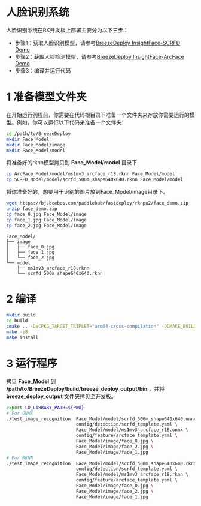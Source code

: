 # 人脸识别系统

人脸识别系统在RK开发板上部署主要分为以下三步：

* 步骤1：获取人脸识别模型，请参考[BreezeDeploy InsightFace-SCRFD Demo](../detection_test/scrfd.md)
* 步骤2：获取人脸检测模型，请参考[BreezeDeploy InsightFace-ArcFace Demo](../feature_test/arcface.md)
* 步骤3：编译并运行代码

# 1 准备模型文件夹

在开始运行例程前，你需要在代码根目录下准备一个文件夹来存放你需要运行的模型。例如，你可以运行以下代码来准备一个文件夹:

```bash
cd /path/to/BreezeDeploy
mkdir Face_Model
mkdir Face_Model/image
mkdir Face_Model/model
```

将准备好的rknn模型拷贝到 **Face_Model/model** 目录下

```bash
cp ArcFace_Model/model/ms1mv3_arcface_r18.rknn Face_Model/model
cp SCRFD_Model/model/scrfd_500m_shape640x640.rknn Face_Model/model
```

将你准备好的，想要用于识别的图片放到Face_Model/image目录下。

```bash
wget https://bj.bcebos.com/paddlehub/fastdeploy/rknpu2/face_demo.zip
unzip face_demo.zip
cp face_0.jpg Face_Model/image
cp face_1.jpg Face_Model/image
cp face_2.jpg Face_Model/image
```

```text
Face_Model/
├── image
│   ├── face_0.jpg
│   ├── face_1.jpg
│   └── face_2.jpg
└── model
    ├── ms1mv3_arcface_r18.rknn
    └── scrfd_500m_shape640x640.rknn

```


# 2 编译

```bash
mkdir build
cd build
cmake .. -DVCPKG_TARGET_TRIPLET="arm64-cross-compilation" -DCMAKE_BUILD_TYPE=Release -DCMAKE_INSTALL_PREFIX="${PWD}/breeze_deploy_output"
make -j8
make install
```

# 3 运行程序

拷贝 **Face_Model** 到 **/path/to/BreezeDeploy/build/breeze_deploy_output/bin** ，并将 **breeze_deploy_output** 文件夹拷贝至开发板。

```bash
export LD_LIBRARY_PATH=${PWD}
# For ONNX
./test_image_recognition  Face_Model/model/scrfd_500m_shape640x640.onnx \
                          config/detection/scrfd_template.yaml \
                          Face_Model/model/ms1mv3_arcface_r18.onnx \
                          config/feature/arcface_template.yaml \
                          Face_Model/image/face_0.jpg \
                          Face_Model/image/face_2.jpg \
                          Face_Model/image/face_1.jpg
# For RKNN
./test_image_recognition  Face_Model/model/scrfd_500m_shape640x640.rknn \
                          config/detection/scrfd_template.yaml \
                          Face_Model/model/ms1mv3_arcface_r18.rknn \
                          config/feature/arcface_template.yaml \
                          Face_Model/image/face_0.jpg \
                          Face_Model/image/face_2.jpg \
                          Face_Model/image/face_1.jpg
```